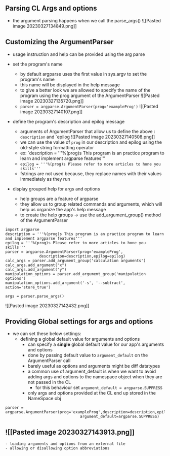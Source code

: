 ## Parsing CL Args and options
- the argument parsing happens when we call the parse_args()
![[Pasted image 20230327134849.png]]

## Customizing the ArgumentParser
- usage instruction and help can be provided using the arg parse
- set the program's name
	- by default argparse uses the first value in sys.argv to set the program's name
	- this name will be displayed in the help message
	- to give a better look we are allowed to specify the name of the program using the prog argument of the ArgumentParser
	 ![[Pasted image 20230327135720.png]]
	 - `parser = argparse.ArgumentParser(prog='exampleProg')`
	 ![[Pasted image 20230327140107.png]]
- define the program's description and epilog message
	- arguments of ArgumentParser that allow us to define the above : `description` and `epilog
	 ![[Pasted image 20230327140508.png]]
	 - we can use the value of `prog` in our description and epilog using the old-style string formatting operator
	 - ex: `description = '''%(prog)s This program is an practice program to learn and implement argparse features'''  
	 - `epilog = '''%(prog)s Please refer to more articles to hone you skills'''`
	 - fstrings are not used because, they replace names with their values immediately as they run

- display grouped help for args and options
	- help groups are a feature of argparse
	- they allow us to group related commands and arguments, which will help us organize the app's help message
	- to create the help groups -> use the add_argument_group() method of the ArgumentParser
 ```
import argparse  
description = '''%(prog)s This program is an practice program to learn and implement argparse features'''  
epilog = '''%(prog)s Please refer to more articles to hone you skills'''  
parser = argparse.ArgumentParser(prog='exampleProg',
				description=description,epilog=epilog)  
calc_args = parser.add_argument_group('calculation arguments')  
calc_args.add_argument("x")  
calc_args.add_argument("y")  
manipulation_options = parser.add_argument_group('manipulation options')  
manipulation_options.add_argument('-s', '--subtract', action='store_true')  
  
args = parser.parse_args()
 ```
 ![[Pasted image 20230327142432.png]]

## Providing Global settings for args and options
- we can set these below settings:
	- defining a global default value for arguments and options
		- can specify a **single** global default value for our app's arguments and options
		- done by passing default value to `argument_default` on the ArgumentParser call
		- barely useful as options and arguments might be diff datatypes
		- a common use of argument_default is when we want to avoid adding args and options to the namespace object when they are not passed in the CL
			- for this behaviour set `argument_default = argparse.SUPPRESS`
		- only args and options provided at the CL end up stored in the NameSpace obj
``` 
parser = argparse.ArgumentParser(prog='exampleProg',description=description,epilog=epilog,  
                                 argument_default=argparse.SUPPRESS)
```
![[Pasted image 20230327143913.png]]
- 
	- loading arguments and options from an external file
	- allowing or disallowing option abbreviations